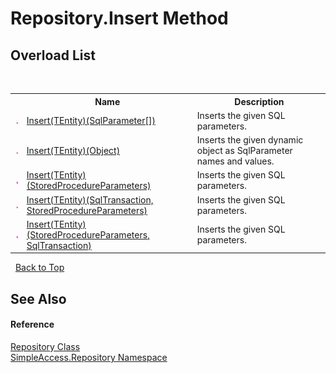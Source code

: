 # Repository.Insert Method 
 


## Overload List
&nbsp;<table><tr><th></th><th>Name</th><th>Description</th></tr><tr><td>![Public method](media/pubmethod.gif "Public method")</td><td><a href="1cb635cf-a15c-cdc9-9f6b-3b93eea51730">Insert(TEntity)(SqlParameter[])</a></td><td>
Inserts the given SQL parameters.</td></tr><tr><td>![Public method](media/pubmethod.gif "Public method")</td><td><a href="a08658c8-a795-8f1e-8ed7-a5df7d597479">Insert(TEntity)(Object)</a></td><td>
Inserts the given dynamic object as SqlParameter names and values.</td></tr><tr><td>![Public method](media/pubmethod.gif "Public method")</td><td><a href="ccbf6cb6-5bdf-aa7d-313a-00a83819d1bc">Insert(TEntity)(StoredProcedureParameters)</a></td><td>
Inserts the given SQL parameters.</td></tr><tr><td>![Public method](media/pubmethod.gif "Public method")</td><td><a href="57186dd6-366d-27c1-3b4f-c45a322bb157">Insert(TEntity)(SqlTransaction, StoredProcedureParameters)</a></td><td>
Inserts the given SQL parameters.</td></tr><tr><td>![Public method](media/pubmethod.gif "Public method")</td><td><a href="20d6dfe0-cc06-efb3-431e-c135cbbac8f4">Insert(TEntity)(StoredProcedureParameters, SqlTransaction)</a></td><td>
Inserts the given SQL parameters.</td></tr></table>&nbsp;
<a href="#repository.insert-method">Back to Top</a>

## See Also


#### Reference
<a href="edb9c152-cd28-6594-590a-18a81e266968">Repository Class</a><br /><a href="41571b4f-ca9a-e902-c5ef-a7c14c631bb2">SimpleAccess.Repository Namespace</a><br />